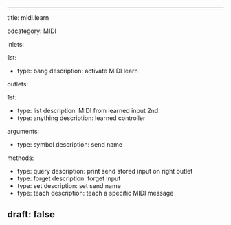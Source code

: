 --- 


title: midi.learn

pdcategory: MIDI

inlets:

  1st:
  - type: bang
    description: activate MIDI learn

outlets:

  1st:
  - type: list
    description: MIDI from learned input
  2nd:
  - type: anything
    description: learned controller

arguments:
  - type: symbol
    description: send name

methods:
  - type: query
    description: print send stored input on right outlet
  - type: forget
    description: forget input
  - type: set <symbol>
    description: set send name
  - type: teach <anything>
    description: teach a specific MIDI message



draft: false
---